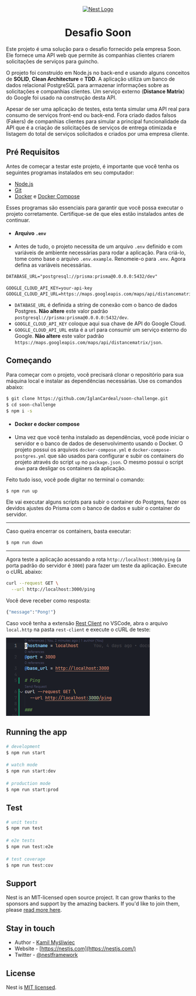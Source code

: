 <div align="center">
  <a href="http://nestjs.com/" target="blank"><img src="https://nestjs.com/img/logo-small.svg" width="200" alt="Nest Logo" /></a>
  <br>
  <h1>Desafio Soon</h1>
</div>

Este projeto é uma solução para o desafio fornecido pela empresa Soon. Ele fornece uma API web que permite ás companhias clientes criarem solicitações de serviços para guincho.

O projeto foi construído em Node.js no back-end e usando alguns conceitos de **SOLID**, **Clean Architecture** e **TDD**. A aplicação utiliza um banco de dados relacional PostgreSQL para armazenar informações sobre as solicitações e companhias clientes. Um serviço externo (**Distance Matrix**) do Google foi usado na construção desta API.

Apesar de ser uma aplicação de testes, esta tenta simular uma API real para consumo de serviços front-end ou back-end. Fora criado dados falsos (Fakers) de companhias clientes para simular a principal funcionalidade da API que é a criação de solicitações de serviços de entrega otimizada e listagem do total de serviços solicitados e criados por uma empresa cliente.

## Pré Requisitos

Antes de começar a testar este projeto, é importante que você tenha os seguintes programas instalados em seu computador:

- [Node.js](https://nodejs.org/en/)
- [Git](https://git-scm.com/downloads)
- [Docker](https://www.docker.com/) e [Docker Compose](https://docs.docker.com/compose/install/)

Esses programas são essenciais para garantir que você possa executar o projeto corretamente. Certifique-se de que eles estão instalados antes de continuar.

- #### Arquivo `.env`

- Antes de tudo, o projeto necessita de um arquivo `.env` definido e com variáveis de ambiente necessárias para rodar a aplicação. Para criá-lo, tome como base o arquivo `.env.example`. Renomeie-o para `.env`. Agora defina as variáveis necessárias.

```none
DATABASE_URL="postgresql://prisma:prisma@0.0.0.0:5432/dev"

GOOGLE_CLOUD_API_KEY=your-api-key
GOOGLE_CLOUD_API_URL=https://maps.googleapis.com/maps/api/distancematrix/json
```

- `DATABASE_URL` é definida a string de conexão com o banco de dados Postgres. **Não altere** este valor padrão `postgresql://prisma:prisma@0.0.0.0:5432/dev`.
- `GOOGLE_CLOUD_API_KEY` coloque aqui sua chave de API do Google Cloud.
- `GOOGLE_CLOUD_API_URL` esta é a url para consumir um serviço externo do Google. **Não altere** este valor padrão `https://maps.googleapis.com/maps/api/distancematrix/json`.

## Começando

Para começar com o projeto, você precisará clonar o repositório para sua máquina local e instalar as dependências necessárias. Use os comandos abaixo:

```bash
$ git clone https://github.com/IglanCardeal/soon-challenge.git
$ cd soon-challenge
$ npm i -s
```

- #### Docker e docker compose

- Uma vez que você tenha instalado as dependências, você pode iniciar o servidor e o banco de dados de desenvolvimento usando o Docker. O projeto possui os arquivos `docker-compose.yml` e `docker-compose-postgres.yml` que são usados para configurar e subir os containers do projeto através do script `up` no `package.json`. O mesmo possui o script `down` para desligar os containers da aplicação.

Feito tudo isso, você pode digitar no terminal o comando:

```bash
$ npm run up
```

Ele vai executar alguns scripts para subir o container do Postgres, fazer os devidos ajustes do Prisma com o banco de dados e subir o container do servidor.

---

Caso queira encerrar os containers, basta executar:

```bash
$ npm run down
```

---

Agora teste a aplicação acessando a rota `http://localhost:3000/ping` (a porta padrão do servidor é `3000`) para fazer um teste da aplicação. Execute o cURL abaixo:

```bash
curl --request GET \
  --url http://localhost:3000/ping
```

Você deve receber como resposta:

```bash
{"message":"Pong!"}
```

Caso você tenha a extensão [Rest Client](https://marketplace.visualstudio.com/items?itemName=humao.rest-client) no VSCode, abra o arquivo `local.http` na pasta `rest-client` e execute o cURL de teste:

![img](./docs/images/http.png)

## Running the app

```bash
# development
$ npm run start

# watch mode
$ npm run start:dev

# production mode
$ npm run start:prod
```

## Test

```bash
# unit tests
$ npm run test

# e2e tests
$ npm run test:e2e

# test coverage
$ npm run test:cov
```

## Support

Nest is an MIT-licensed open source project. It can grow thanks to the sponsors and support by the amazing backers. If you'd like to join them, please [read more here](https://docs.nestjs.com/support).

## Stay in touch

- Author - [Kamil Myśliwiec](https://kamilmysliwiec.com)
- Website - [https://nestjs.com](https://nestjs.com/)
- Twitter - [@nestframework](https://twitter.com/nestframework)

## License

Nest is [MIT licensed](LICENSE).
